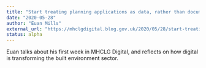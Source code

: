```yaml
---
title: "Start treating planning applications as data, rather than documents"
date: "2020-05-28"
author: "Euan Mills"
external_url: "https://mhclgdigital.blog.gov.uk/2020/05/28/start-treating-planning-applications-as-data-rather-than-documents/"
status: alpha
---
```


Euan talks about his first week in MHCLG Digital, and reflects on how digital is transforming the built environment sector.
